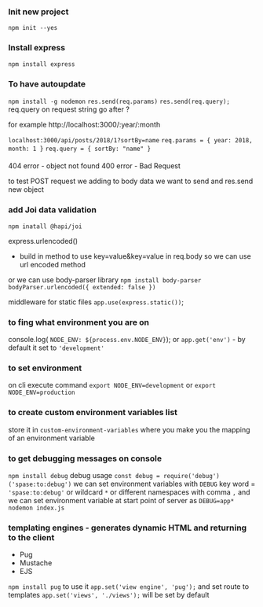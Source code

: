 ### Init new project
`npm init --yes`

### Install express
`npm install express`


### To have autoupdate
`npm install -g nodemon`
`res.send(req.params)`
`res.send(req.query);` req.query on request string go after ?

for example http://localhost:3000/:year/:month

`localhost:3000/api/posts/2018/1?sortBy=name`
`req.params = { year: 2018, month: 1 }`
`req.query = { sortBy: "name" }`

#### 
404 error - object not found
400 error - Bad Request

to test POST request we adding to body data we want to send and res.send new object

### add Joi data validation
`npm inatall @hapi/joi`

express.urlencoded()
 - build in method to use key=value&key=value in req.body 
so we can use url encoded method 

or we can use body-parser library 
`npm install body-parser`
`bodyParser.urlencoded({ extended: false })`

middleware for static files
`app.use(express.static())`;

### to fing what  environment you are on 
console.log( `NODE_ENV: ${process.env.NODE_ENV}`);
or 
`app.get('env')` - by default it set to `'development'`

### to set environment 
on cli execute command `export NODE_ENV=development` or `export NODE_ENV=production`

### to create custom environment variables list
store it in `custom-environment-variables` where you make you the mapping of an environment variable


### to get debugging messages on console
`npm install debug`
debug usage 
`const debug = require('debug')('spase:to:debug')`
we can set environment variables with `DEBUG` key word = `'spase:to:debug'` or wildcard `*` or different namespaces with comma `,`
and we can set environment variable at start point of server
as 
`DEBUG=app* nodemon index.js`

### templating engines - generates dynamic HTML and returning to the client
- Pug
- Mustache
- EJS

`npm install pug`
to use it `app.set('view engine', 'pug');`
and set route to templates `app.set('views', './views');` will be set by default
